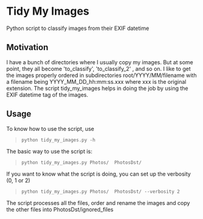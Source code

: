 Tidy My Images
==============

Python script to classify images from their EXIF datetime

Motivation
----------

I have a bunch of directories where I usually copy my images. But at some point, they all become 'to_classify', 'to_classify_2' , and so on. I like to get the images properly ordered in subdirectories root/YYYY/MM/filename with a filename being YYYY_MM_DD_hh:mm:ss.xxx where xxx is the original extension. The script tidy_my_images helps in doing the job by using the EXIF datetime tag of the images. 

Usage
-----

To know how to use the script, use
>     python tidy_my_images.py -h

The basic way to use the script is:
>     python tidy_my_images.py Photos/  PhotosDst/

If you want to know what the script is doing, you can set up the verbosity (0, 1 or 2)
>     python tidy_my_images.py Photos/  PhotosDst/ --verbosity 2

The script processes all the files, order and rename the images and copy the other files into PhotosDst/ignored_files


